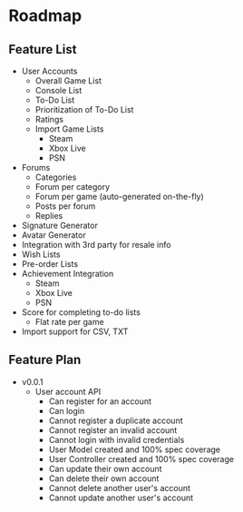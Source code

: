 Roadmap
=======

Feature List
------------

- User Accounts
    - Overall Game List
    - Console List
    - To-Do List
    - Prioritization of To-Do List
    - Ratings
    - Import Game Lists
        - Steam
        - Xbox Live
        - PSN
- Forums
     - Categories
     - Forum per category
     - Forum per game (auto-generated on-the-fly)
     - Posts per forum
     - Replies
- Signature Generator
- Avatar Generator
- Integration with 3rd party for resale info
- Wish Lists
- Pre-order Lists
- Achievement Integration
    - Steam
    - Xbox Live
    - PSN
- Score for completing to-do lists
    - Flat rate per game
- Import support for CSV, TXT

Feature Plan
------------

- v0.0.1
  - User account API
    + Can register for an account
    + Can login
    + Cannot register a duplicate account
    + Cannot register an invalid account
    + Cannot login with invalid credentials
    + User Model created and 100% spec coverage
    + User Controller created and 100% spec coverage
    + Can update their own account
    + Can delete their own account
    + Cannot delete another user's account
    + Cannot update another user's account
